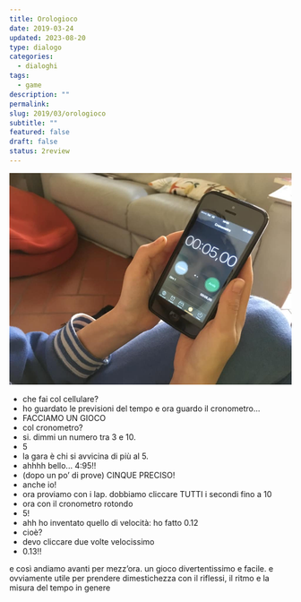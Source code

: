 ```yaml
---
title: Orologioco
date: 2019-03-24
updated: 2023-08-20
type: dialogo
categories:
  - dialoghi
tags:
  - game
description: ""
permalink: 
slug: 2019/03/orologioco
subtitle: ""
featured: false
draft: false
status: 2review
---
```

![](../../../assets/img/post/2019/orologioco.jpg)
- che fai col cellulare?
- ho guardato le previsioni del tempo e ora guardo il cronometro...
- FACCIAMO UN GIOCO
- col cronometro?
- si. dimmi un numero tra 3 e 10.
- 5
- la gara è chi si avvicina di più al 5.
- ahhhh bello... 4:95!!
- (dopo un po’ di prove) CINQUE PRECISO!
- anche io!
- ora proviamo con i lap. dobbiamo cliccare TUTTI i secondi fino a 10
- ora con il cronometro rotondo
- 5!
- ahh ho inventato quello di velocità: ho fatto 0.12
- cioè?
- devo cliccare due volte velocissimo
- 0.13!!

e così andiamo avanti per mezz’ora.
un gioco divertentissimo e facile. e ovviamente utile per prendere dimestichezza con il riflessi, il ritmo e la misura del tempo in genere

